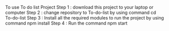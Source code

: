 To use To do list Project
Step 1 : download this project to your laptop or computer
Step 2 : change repository to To-do-list by using command cd To-do-list
Step 3 : Install all the required modules to run the project by using command npm install
Step 4 : Run the command npm start
